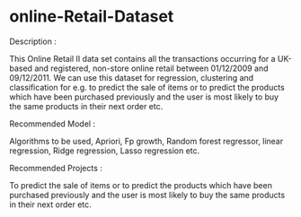 # online-Retail-Dataset
Description :

This Online Retail II data set contains all the transactions occurring for a UK-based and registered, non-store online retail between 01/12/2009 and 09/12/2011. We can use this dataset for regression, clustering and classification for e.g. to predict the sale of items or to predict the products which have been purchased previously and the user is most likely to buy the same products in their next order etc. 


Recommended Model : 

Algorithms to be used, Apriori, Fp growth, Random forest regressor, linear regression, Ridge regression, Lasso regression etc. 


Recommended Projects :

To predict the sale of items or  to predict the products which have been purchased previously and the user is most likely to buy the same products in their next order etc. 
